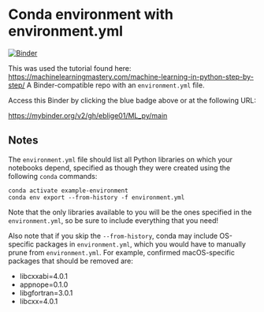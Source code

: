 # Conda environment with environment.yml

[![Binder](http://mybinder.org/badge_logo.svg)](https://mybinder.org/v2/gh/eblige01/ML_py/main)

This was used the tutorial found here: https://machinelearningmastery.com/machine-learning-in-python-step-by-step/
A Binder-compatible repo with an `environment.yml` file.

Access this Binder by clicking the blue badge above or at the following URL:

https://mybinder.org/v2/gh/eblige01/ML_py/main

## Notes
The `environment.yml` file should list all Python libraries on which your notebooks
depend, specified as though they were created using the following `conda` commands:

```
conda activate example-environment
conda env export --from-history -f environment.yml
```

Note that the only libraries available to you will be the ones specified in
the `environment.yml`, so be sure to include everything that you need! 

Also note that if you skip the `--from-history`, conda may include OS-specific
packages in `environment.yml`, which you would have to manually prune from
`environment.yml`.  For example, confirmed macOS-specific packages that should
be removed are:

* libcxxabi=4.0.1
* appnope=0.1.0
* libgfortran=3.0.1
* libcxx=4.0.1
